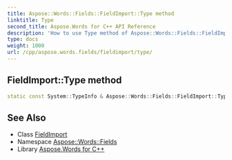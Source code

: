 ```yaml
---
title: Aspose::Words::Fields::FieldImport::Type method
linktitle: Type
second_title: Aspose.Words for C++ API Reference
description: 'How to use Type method of Aspose::Words::Fields::FieldImport class in C++.'
type: docs
weight: 1000
url: /cpp/aspose.words.fields/fieldimport/type/
---
```

## FieldImport::Type method




```cpp
static const System::TypeInfo & Aspose::Words::Fields::FieldImport::Type()
```

## See Also

* Class [FieldImport](../)
* Namespace [Aspose::Words::Fields](../../)
* Library [Aspose.Words for C++](../../../)
